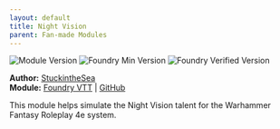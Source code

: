 ```yaml
---
layout: default
title: Night Vision
parent: Fan-made Modules
---
```


![Module Version](https://img.shields.io/github/v/release/TheFirst05/fvtt-wfrp4e-night-vision?style=for-the-badge)
![Foundry Min Version](https://img.shields.io/badge/dynamic/json.svg?url=https%3A%2F%2Fgithub.com%2FTheFirst05%2Ffvtt-wfrp4e-night-vision%2Freleases%2Flatest%2Fdownload%2Fmodule.json&label=Foundry%20Min%20Version&query=$.compatibility.minimum&colorB=orange&style=for-the-badge)
![Foundry Verified Version](https://img.shields.io/badge/dynamic/json.svg?url=https%3A%2F%2Fgithub.com%2FTheFirst05%2Ffvtt-wfrp4e-night-vision%2Freleases%2Flatest%2Fdownload%2Fmodule.json&label=Foundry%20Verified&query=$.compatibility.verified&colorB=orange&style=for-the-badge)

**Author:** [StuckintheSea](https://foundryvtt.com/community/stuckinthesea)  
**Module:** [Foundry VTT](https://foundryvtt.com/packages/wfrp4e-night-vision) | [GitHub](https://github.com/TheFirst05/fvtt-wfrp4e-night-vision)

This module helps simulate the Night Vision talent for the Warhammer Fantasy Roleplay 4e system.
